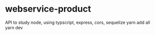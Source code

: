 # webservice-product
API to study node, using typscript, express, cors, sequelize
yarn add all
yarn dev